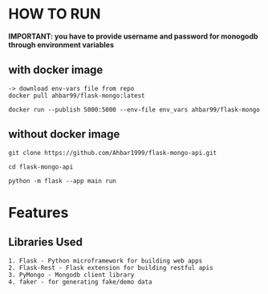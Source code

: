 # HOW TO RUN #
**IMPORTANT: you have to provide username and password for monogodb through environment variables**
## with docker image ##
	-> download env-vars file from repo
	docker pull ahbar99/flask-mongo:latest
	
	docker run --publish 5000:5000 --env-file env_vars ahbar99/flask-mongo

## without docker image ##
	git clone https://github.com/Ahbar1999/flask-mongo-api.git

	cd flask-mongo-api

	python -m flask --app main run

# Features #
## Libraries Used ##
	1. Flask - Python microframework for building web apps
	2. Flask-Rest - Flask extension for building restful apis  	
	3. PyMongo - Mongodb client library
	4. faker - for generating fake/demo data
